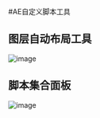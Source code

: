 #AE自定义脚本工具
## 图层自动布局工具
![image](https://github.com/user-attachments/assets/ddd14cbd-8450-4a86-acc2-3de9f268d390)
## 脚本集合面板
![image](https://github.com/user-attachments/assets/a9d18e11-5040-4a84-8aa7-54a93aaa34d0)
